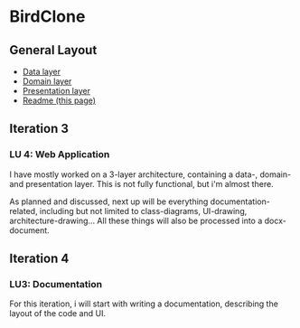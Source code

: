 # BirdClone

## General Layout

- [Data layer](./BirdClone.Data)
- [Domain layer](./BirdClone.Domain)
- [Presentation layer](./BirdClone.Web)
- [Readme (this page)](./README.md)

## Iteration 3

### LU 4: Web Application

I have mostly worked on a 3-layer architecture, containing a data-, domain- and presentation layer.
This is not fully functional, but i'm almost there.

As planned and discussed, next up will be everything documentation-related, including but not limited to class-diagrams, UI-drawing, architecture-drawing...
All these things will also be processed into a docx-document.

## Iteration 4

### LU3: Documentation

For this iteration, i will start with writing a documentation, describing the layout of the code and UI.